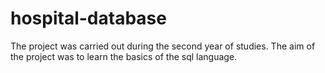# hospital-database

The project was carried out during the second year of studies. The aim of the project was to learn the basics of the sql language.
